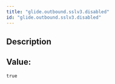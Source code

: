 ```yaml
---
title: "glide.outbound.sslv3.disabled"
id: "glide.outbound.sslv3.disabled"
---
```

## Description



## Value: 
```
true
```